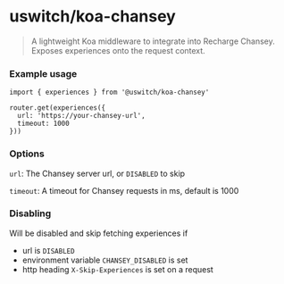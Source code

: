 # uswitch/koa-chansey

> A lightweight Koa middleware to integrate into Recharge Chansey. Exposes experiences onto the
> request context.

### Example usage
```
import { experiences } from '@uswitch/koa-chansey'

router.get(experiences({
  url: 'https://your-chansey-url',
  timeout: 1000
}))
```

### Options

`url`: The Chansey server url, or `DISABLED` to skip

`timeout`: A timeout for Chansey requests in ms, default is 1000

### Disabling

Will be disabled and skip fetching experiences if
* url is `DISABLED`
* environment variable `CHANSEY_DISABLED` is set
* http heading `X-Skip-Experiences` is set on a request